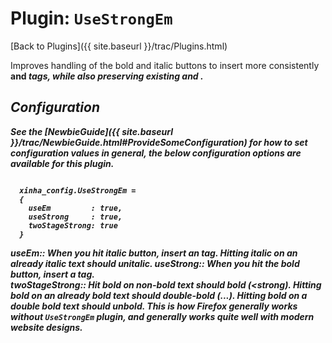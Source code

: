 # Plugin: `UseStrongEm` 

[Back to Plugins]({{ site.baseurl }}/trac/Plugins.html)

 Improves handling of the bold and italic buttons to insert more consistently <strong> and <em> tags, while also preserving existing <i> and <b>.


  ## Configuration

**See the [NewbieGuide]({{ site.baseurl }}/trac/NewbieGuide.html#ProvideSomeConfiguration) for how to set configuration values in general, the below configuration options are available for this plugin.**



```

  xinha_config.UseStrongEm = 
  {
    useEm         : true,
    useStrong     : true,
    twoStageStrong: true
  }

```


  useEm:: 
    When you hit italic button, insert an <em> tag.  Hitting italic on an already italic text should unitalic.
  useStrong:: 
    When you hit the bold button, insert a <strong> tag.  
  twoStageStrong:: 
    Hit bold on non-bold text should bold (<strong).  Hitting bold on an already bold text should double-bold (<strong><strong>...).  Hitting bold on a double bold text should unbold.  This is how Firefox generally works without `UseStrongEm` plugin, and generally works quite well with modern website designs.


